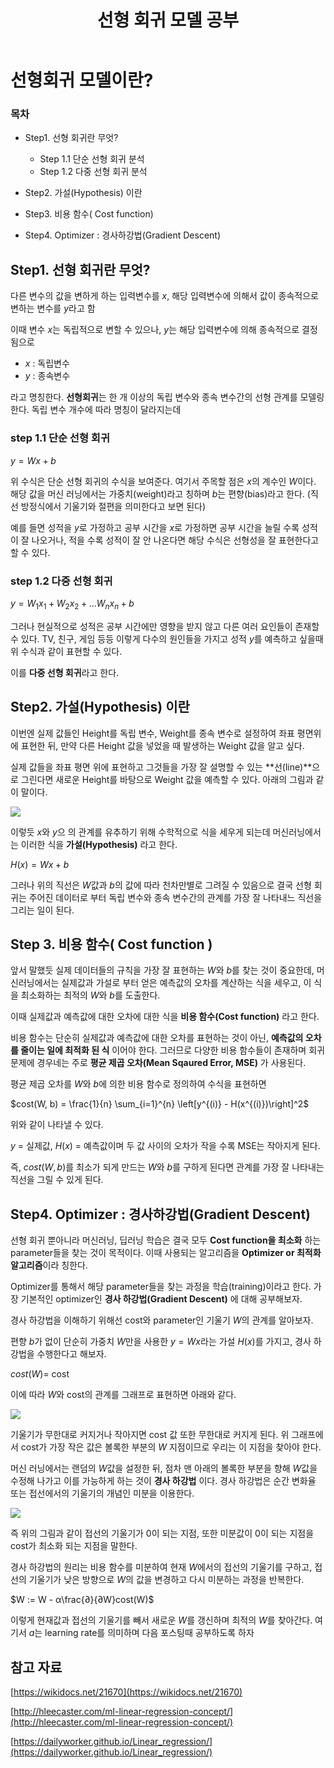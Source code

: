﻿---
title:  "선형 회귀 모델 공부"

categories:
  - Machine Learning
tags:
  - Study, Machine Learning

---

# 선형회귀 모델이란?
### 목차

-  Step1. 선형 회귀란 무엇?
	* Step 1.1 단순 선형 회귀 분석
	* Step 1.2 다중 선형 회귀 분석
-  Step2. 가설(Hypothesis) 이란
-  Step3. 비용 함수( Cost function)

-  Step4.  Optimizer : 경사하강법(Gradient Descent)


## Step1. 선형 회귀란 무엇?

다른 변수의 값을 변하게 하는 입력변수를 $x$, 해당 입력변수에 의해서 값이 종속적으로 변하는 변수를 $y$라고 함

이때 변수 $x$는 독립적으로 변할 수 있으나, $y$는 해당 입력변수에 의해 종속적으로 결정됨으로 

- $x$ : 독립변수
- $y$ : 종속변수    

라고 명칭한다. **선형회귀**는 한 개 이상의 독립 변수와 종속 변수간의 선형 관계를 모델링 한다. 독립 변수 개수에 따라 명칭이 달라지는데

### step 1.1 단순 선형 회귀

$y = {Wx +b}$

위 수식은 단순 선형 회귀의 수식을 보여준다. 여기서 주목할 점은 $x$의 계수인 $W$이다. 해당 값을 머신 러닝에서는 가중치(weight)라고 칭하며 $b$는 편향(bias)라고 한다.
(직선 방정식에서 기울기와 절편을 의미한다고 보면 된다)

예를 들면 성적을 $y$로 가정하고 공부 시간을 $x$로 가정하면 공부 시간을 늘릴 수록 성적이 잘 나오거나, 적을 수록 성적이 잘 안 나온다면 해당 수식은 선형성을 잘 표현한다고 할 수 있다. 

### step 1.2 다중 선형 회귀

$y = {W_1x_1 + W_2x_2 + ... W_nx_n + b}$

그러나 현실적으로 성적은 공부 시간에만 영향을 받지 않고 다른 여러 요인들이 존재할 수 있다. TV, 친구, 게임 등등 이렇게 다수의 원인들을 가지고 성적 $y$를 예측하고 싶을때 위 수식과 같이 표현할 수 있다.

이를 **다중 선형 회귀**라고 한다.

##  Step2. 가설(Hypothesis) 이란

이번엔 실제 값들인 Height를 독립 변수, Weight를 종속 변수로 설정하여 좌표 평면위에 표현한 뒤, 만약 다른 Height 값을 넣었을 때  발생하는 Weight 값을 알고 싶다.

실제 값들을 좌표 평면 위에 표현하고 그것들을 가장 잘 설명할 수 있는 **선(line)**으로 그린다면 새로운 Height를 바탕으로 Weight 값을 예측할 수 있다. 아래의 그림과 같이 말이다.

![](https://i0.wp.com/hleecaster.com/wp-content/uploads/2019/12/linear01.jpg?w=1200)

이렇듯 $x$와 $y$으 의 관계를 유추하기 위해 수학적으로 식을 세우게 되는데 머신러닝에서는 이러한 식을 **가설(Hypothesis)** 라고 한다.

$H(x) = {Wx + b}$

그러나 위의 직선은 $W$값과 $b$의 값에 따라 천차만별로 그려질 수 있음으로 결국 선형 회귀는 주어진 데이터로 부터 독립 변수와 종속 변수간의 관계를 가장 잘 나타내느 직선을 그리는 일이 된다.

## Step 3.  비용 함수( Cost function )

앞서 말했듯 실제 데이터들의 규칙을 가장 잘 표현하는 $W$와 $b$를 찾는 것이 중요한데, 머신러닝에서는 실제값과 가설로 부터 얻은 예측값의 오차를 계산하는 식을 세우고, 이 식을 최소화하는 최적의   $W$와 $b$를 도출한다.

이때 실제값과 예측값에 대한 오차에 대한 식을 **비용 함수(Cost function)** 라고 한다. 

비용 함수는 단순히 실제값과 예측값에 대한 오차를  표현하는 것이 아닌, **예측값의 오차를 줄이는 일에 최적화 된 식** 이어야 한다.
그러므로 다양한 비용 함수들이 존재하며 회귀 문제에 경우네는 주로 **평균 제곱 오차(Mean Sqaured Error, MSE)** 가 사용된다.

평균 제곱 오차를 $W$와 $b$에 의한 비용 함수로 정의하여 수식을 표현하면

$cost(W, b) = \frac{1}{n} \sum_{i=1}^{n} \left[y^{(i)} - H(x^{(i)})\right]^2$

위와 같이 나타낼 수 있다.

$y$ = 실제값,  $H(x)$ = 예측값이며 두 값 사이의 오차가 작을 수록 MSE는 작아지게 된다.

즉, $cost(W, b)$를 최소가 되게 만드는  $W$와 $b$를 구하게 된다면 관계를 가장 잘 나타내는 직선을 그릴 수 있게 된다.

##  Step4.  Optimizer : 경사하강법(Gradient Descent)

선형 회귀 뿐아니라 머신러닝, 딥러닝 학습은 결국 모두 **Cost function을 최소화** 하는 parameter들을 찾는 것이 목적이다. 
이때 사용되는 알고리즘을 **Optimizer or 최적화 알고리즘**이라 칭한다. 

Optimizer를 통해서 해당 parameter들을 찾는 과정을 학습(training)이라고 한다. 가장 기본적인 optimizer인 **경사 하강법(Gradient Descent)** 에 대해 공부해보자.

경사 하강법을 이해하기 위해선 cost와 parameter인 기울기 $W$의 관계를 알아보자. 

편향 $b$가 없이 단순히 가중치 $W$만을 사용한 $y=Wx$라는 가설 $H(x)$를 가지고, 경사 하강법을 수행한다고 해보자. 

$cost(W)$= cost 

이에 따라 $W$와 cost의 관계를 그래프로 표현하면 아래와 같다.

![](https://wikidocs.net/images/page/21670/%EA%B8%B0%EC%9A%B8%EA%B8%B0%EC%99%80%EC%BD%94%EC%8A%A4%ED%8A%B8.PNG)

기울기가 무한대로 커지거나 작아지면 cost 값 또한 무한대로 커지게 된다. 위 그래프에서 cost가 가장 작은 값은 볼록한 부분의 $W$ 지점이므로 우리는 이 지점을 찾아야 한다.

머신 러닝에서는 랜덤의 $W$값을 설정한 뒤, 점차 맨 아래의 볼록한 부분을 향해 $W$값을 수정해 나가고 이를 가능하게 하는 것이 **경사 하강법** 이다. 경사 하강법은 순간 변화율 또는 접선에서의 기울기의 개념인 미분을 이용한다.

![](https://wikidocs.net/images/page/21670/%EC%A0%91%EC%84%A0%EC%9D%98%EA%B8%B0%EC%9A%B8%EA%B8%B01.PNG)

즉 위의 그림과 같이 접선의 기울기가 0이 되는 지점, 또한 미분값이 0이 되는 지점을 cost가 최소화 되는 지점을 말한다. 

경사 하강법의 원리는 비용 함수를 미분하여 현재 $W$에서의 접선의 기울기를 구하고, 접선의 기울기가 낮은 방향으로 $W$의 값을 변경하고 다시 미분하는 과정을 반복한다.

$W := W - α\frac{∂}{∂W}cost(W)$

이렇게 현재값과 접선의 기울기를 빼서 새로운 $W$를 갱신하며 최적의 $W$를 찾아간다. 여기서 $a$는 learning rate를 의미하며 다음 포스팅때 공부하도록 하자


## 참고 자료
[https://wikidocs.net/21670](https://wikidocs.net/21670)

[http://hleecaster.com/ml-linear-regression-concept/](http://hleecaster.com/ml-linear-regression-concept/)

[https://dailyworker.github.io/Linear_regression/](https://dailyworker.github.io/Linear_regression/)

